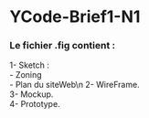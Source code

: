 # YCode-Brief1-N1

### Le fichier .fig contient :

1- Sketch :\
          - Zoning\
          - Plan du siteWeb\n
2- WireFrame.\
3- Mockup.\
4- Prototype.
